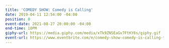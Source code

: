 ```yaml
---
title: 'COMEDY SHOW: Comedy is Calling'
date: 2019-04-11 12:54:00 -04:00
position: 0
event-date: 2021-08-27 20:00:00 -04:00
end-time: 10PM
giphy-url: https://media.giphy.com/media/xTk9ZNSEaGv7FtKY6s/giphy.gif
event-url: https://www.eventbrite.com/e/comedy-show-comedy-is-calling-tickets-167936284949
---
```


